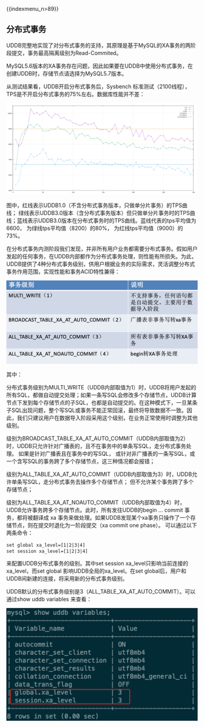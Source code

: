 {{indexmenu_n>89}}

## 分布式事务

UDDB完整地实现了对分布式事务的支持，其原理是基于MySQL的XA事务的两阶段提交，事务最高隔离级别为Read-Commited。

MySQL5.6版本的XA事务存在问题，因此如果要在UDDB中使用分布式事务，在创建UDDB时，存储节点请选择为MySQL5.7版本。

从测试结果看，UDDB开启分布式事务后，Sysbench 标准测试（2100线程），TPS是不开启分布式事务的75%左右。数据库性能并不差：

![image](/images/uddb0327.png)

图中，红线表示UDDB1.0（不含分布式事务版本，只做单分片事务）的TPS曲线；
绿线表示UDDB3.0版本（含分布式事务版本）但只做单分片事务时的TPS曲线；蓝线表示UDDB3.0版本在分布式事务时的TPS曲线。蓝线代表的tps平均值为6600，
为绿线tps平均值（8200）的80%， 为红线tps平均值（9000）的73%。

在分布式事务内测阶段我们发现，并非所有用户业务都需要分布式事务。假如用户发起的任何事务，在UDDB内部都作为分布式事务处理，则性能有所损失。为此，UDDB提供了4种分布式事务级别，供用户根据业务的实际需求，灵活调整分布式事务作用范围，实现性能和事务ACID特性兼得：

![image](/images/uddb0328.png)

其中：

分布式事务级别为MULTI_WRITE（UDDB内部取值为1）时，UDDB将用户发起的所有SQL，都做自动提交处理；如果一条写SQL会修改多个存储节点，UDDB计算节点下发到每个存储节点的子SQL，也都是自动提交的。在这种模式下，一旦某条子SQL出现问题，整个写SQL或事务不能正常回滚，最终将导致数据不一致。因此，我们只建议用户在数据导入阶段采用这个级别，在业务正常使用时调整为其他级别。

级别为BROADCAST\_TABLE\_XA_AT_AUTO_COMMIT（UDDB内部取值为2）时，UDDB只允许针对广播表的，且不在事务中的单条写SQL，走分布式事务处理。 如果是针对广播表且在事务中的写SQL， 或针对非广播表的一条写SQL，或一个含写SQL的事务跨了多个存储节点，这三种情况都会报错；

级别为ALL\_TABLE\_XA\_AT\_AUTO_COMMIT（UDDB内部取值为3）时，UDDB允许单条写SQL，走分布式事务去操作多个存储节点； 但不允许某个事务跨了多个存储节点；

级别为ALL\_TABLE\_XA\_AT\_NOAUTO\_COMMIT（UDDB内部取值为4）时，UDDB允许事务跨多个存储节点。此时，所有发往UDDB的begin … commit 事务，都将被翻译成 xa 事务来做处理。如果UDDB发现某个xa事务只操作了一个存储节点，则在提交时退化为一阶段提交（xa commit one phase）。
可以通过以下两条命令：

```
set global xa_level=[1|2|3|4]
set session xa_level=[1|2|3|4]
```

来配置UDDB分布式事务的级别。其中set session
xa\_level只影响当前连接的xa\_level，而set global
影响UDDB全局的xa\_level。在set
global后，用户和UDDB间新建的连接，将采用新的分布式事务级别。

UDDB默认的分布式事务级别是3（ALL\_TABLE\_XA\_AT\_AUTO_COMMIT）。可以通过show
uddb variables 来查看：

![image](/images/uddb0329.png)
